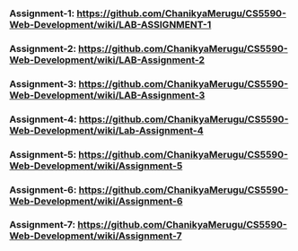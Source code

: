 ### Assignment-1: https://github.com/ChanikyaMerugu/CS5590-Web-Development/wiki/LAB-ASSIGNMENT-1
### Assignment-2: https://github.com/ChanikyaMerugu/CS5590-Web-Development/wiki/LAB-Assignment-2
### Assignment-3: https://github.com/ChanikyaMerugu/CS5590-Web-Development/wiki/LAB-Assignment-3
### Assignment-4: https://github.com/ChanikyaMerugu/CS5590-Web-Development/wiki/Lab-Assignment-4
### Assignment-5: https://github.com/ChanikyaMerugu/CS5590-Web-Development/wiki/Assignment-5
### Assignment-6: https://github.com/ChanikyaMerugu/CS5590-Web-Development/wiki/Assignment-6
### Assignment-7: https://github.com/ChanikyaMerugu/CS5590-Web-Development/wiki/Assignment-7
